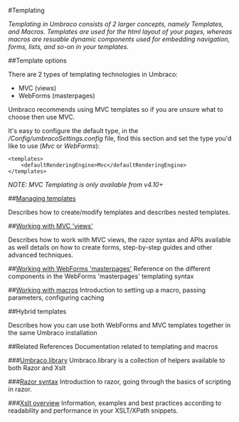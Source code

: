 #Templating

_Templating in Umbraco consists of 2 larger concepts, namely Templates, and Macros. Templates are used for the html layout of your pages, whereas macros are resuable dynamic components used for embedding navigation, forms, lists, and so-on in your templates._

##Template options

There are 2 types of templating technologies in Umbraco:

* MVC (views)
* WebForms (masterpages)

Umbraco recommends using MVC templates so if you are unsure what to choose then use MVC. 

It's easy to configure the default type, in the */Config/umbracoSettings.config* file, find this section and set the type you'd like to use (*Mvc* or *WebForms*):

	<templates>
		<defaultRenderingEngine>Mvc</defaultRenderingEngine>
	</templates>

*NOTE: MVC Templating is only available from v4.10+*

##[Managing templates](managing-templates.md)

Describes how to create/modify templates and describes nested templates.

##[Working with MVC 'views'](../Mvc/index.md)

Describes how to work with MVC views, the razor syntax and APIs available as well details on how to create forms, step-by-step guides and other advanced techniques.

##[Working with WebForms 'masterpages'](Masterpages/index.md)
Reference on the different components in the WebForms 'masterpages' templating syntax

##[Working with macros](Macros/index.md)
Introduction to setting up a macro, passing parameters, configuring caching

##Hybrid templates

Describes how you can use both WebForms and MVC templates together in the same Umbraco installation

##Related References
Documentation related to templating and macros

###[Umbraco.library](../Api/UmbracoLibrary/index.md)
Umbraco.library is a collection of helpers available to both Razor and Xslt

###[Razor syntax](Macros/Razor/index.md)
Introduction to razor, going through the basics of scripting in razor.

###[Xslt overview](Macros/Xslt/index.md)
Information, examples and best practices according to readability and performance in your XSLT/XPath snippets.